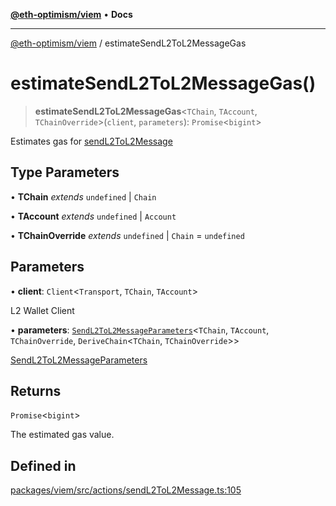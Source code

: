 [**@eth-optimism/viem**](../README.md) • **Docs**

***

[@eth-optimism/viem](../README.md) / estimateSendL2ToL2MessageGas

# estimateSendL2ToL2MessageGas()

> **estimateSendL2ToL2MessageGas**\<`TChain`, `TAccount`, `TChainOverride`\>(`client`, `parameters`): `Promise`\<`bigint`\>

Estimates gas for [sendL2ToL2Message](sendL2ToL2Message.md)

## Type Parameters

• **TChain** *extends* `undefined` \| `Chain`

• **TAccount** *extends* `undefined` \| `Account`

• **TChainOverride** *extends* `undefined` \| `Chain` = `undefined`

## Parameters

• **client**: `Client`\<`Transport`, `TChain`, `TAccount`\>

L2 Wallet Client

• **parameters**: [`SendL2ToL2MessageParameters`](../type-aliases/SendL2ToL2MessageParameters.md)\<`TChain`, `TAccount`, `TChainOverride`, `DeriveChain`\<`TChain`, `TChainOverride`\>\>

[SendL2ToL2MessageParameters](../type-aliases/SendL2ToL2MessageParameters.md)

## Returns

`Promise`\<`bigint`\>

The estimated gas value.

## Defined in

[packages/viem/src/actions/sendL2ToL2Message.ts:105](https://github.com/ethereum-optimism/ecosystem/blob/13a9597363979821622ee318a8281c7048f1a00b/packages/viem/src/actions/sendL2ToL2Message.ts#L105)
